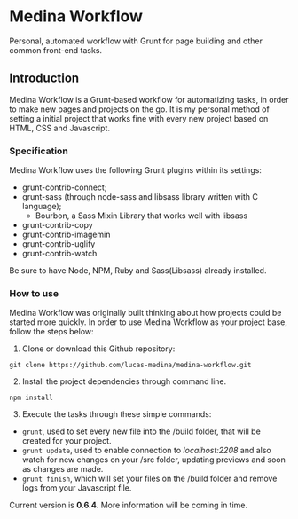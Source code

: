 # Medina Workflow
Personal, automated workflow with Grunt for page building and other common front-end tasks.

## Introduction
Medina Workflow is a Grunt-based workflow for automatizing tasks, in order to make new pages and projects on the go. It is my personal method of setting a initial project that works fine with every new project based on HTML, CSS and Javascript.

### Specification
Medina Workflow uses the following Grunt plugins within its settings:

- grunt-contrib-connect;
- grunt-sass (through node-sass and libsass library written with C language);
	- Bourbon, a Sass Mixin Library that works well with libsass
- grunt-contrib-copy
- grunt-contrib-imagemin
- grunt-contrib-uglify
- grunt-contrib-watch

Be sure to have Node, NPM, Ruby and Sass(Libsass) already installed.

### How to use
Medina Workflow was originally built thinking about how projects could be started more quickly.
In order to use Medina Workflow as your project base, follow the steps below:

1. Clone or download this Github repository:

```
git clone https://github.com/lucas-medina/medina-workflow.git
```

2. Install the project dependencies through command line.

```
npm install
```

3. Execute the tasks through these simple commands:

- `grunt`, used to set every new file into the /build folder, that will be created for your project.
- `grunt update`, used to enable connection to *localhost:2208* and also watch for new changes on your /src folder, updating previews and soon as changes are made.
- `grunt finish`, which will set your files on the /build folder and remove logs from your Javascript file.

Current version is **0.6.4**. More information will be coming in time.
